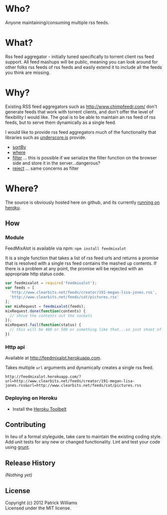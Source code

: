 # Who?
Anyone maintaining/consuming multiple rss feeds.

# What?
Rss feed aggregator - initially tuned specifically to torrent client rss feed support. All feed mashups will be public, meaning you can look around for other folks rss feeds of rss feeds and easily extend it to include all the feeds you think are missing.

# Why?
Existing RSS feed aggregators such as http://www.chimpfeedr.com/ don't generate feeds that work with torrent clients, and don't offer the level of flexibility I would like. The goal is to be able to maintain an rss feed of rss feeds, but to serve them dynamically as a single feed.

I would like to provide rss feed aggregators much of the functionality that libraries such as [underscore.js](http://underscorejs.org) provide.  
* [sortBy](http://underscorejs.org/#sortBy)
* [where](http://underscorejs.org/#where)
* [filter](http://underscorejs.org/#filter) ... this is possible if we serialize the filter function on the browser side and store it in the server...dangerous?
* [reject](http://underscorejs.org/#reject) ... same concerns as filter

# Where?
The source is obviously hosted here on github, and its currently [running on heroku](http://feedmixalot.herokuapp.com/?url=http://www.clearbits.net/feeds/creator/191-megan-lisa-jones.rss&url=http://www.clearbits.net/feeds/cat/pictures.rss&url=http://archive.org/services/collection-rss.php?mediatype=movies).

## How
### Module
FeedMixAlot is available via npm: `npm install feedmixalot`

It is a single function that takes a list of rss feed urls and returns a promise that is resolved with a single rss feed contains the mashed up contents. If there is a problem at any point, the promise will be rejected with an appropriate http status code.

```javascript
var feedmixalot = require('feedmixalot');
var feeds = [
  'http://www.clearbits.net/feeds/creator/191-megan-lisa-jones.rss',
  'http://www.clearbits.net/feeds/cat/pictures.rss'
];
var mixRequest = feedmixalot(feeds);
mixRequest.done(function(contents) {
  // shove the contents out the sockets
});
mixRequest.fail(function(status) {
  // this will be 400 or 500 or something like that...so just shoot of a header with this as the status
})
```

### Http api
Available at http://feedmixalot.herokuapp.com.

Takes multiple `url` arguments and dynamically creates a single rss feed.
```
http://feedmixalot.herokuapp.com/?url=http://www.clearbits.net/feeds/creator/191-megan-lisa-jones.rss&url=http://www.clearbits.net/feeds/cat/pictures.rss
```

### Deploying on Heroku
* Install the [Heroku Toolbelt](https://toolbelt.heroku.com/)

## Contributing
In lieu of a formal styleguide, take care to maintain the existing coding style. Add unit tests for any new or changed functionality. Lint and test your code using [grunt](https://github.com/gruntjs/grunt).

## Release History
_(Nothing yet)_

## License
Copyright (c) 2012 Patrick Williams  
Licensed under the MIT license.
